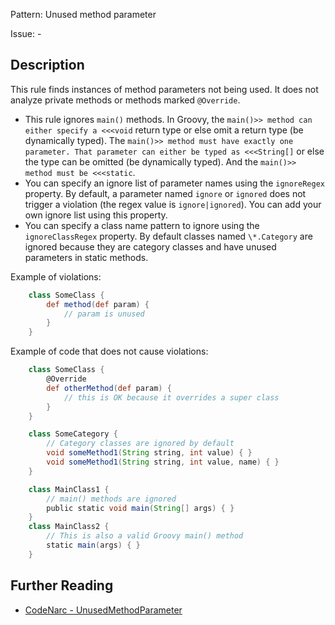 Pattern: Unused method parameter

Issue: -

## Description

This rule finds instances of method parameters not being used. It does not analyze private methods or methods marked `@Override`.

-   This rule ignores `main()` methods. In Groovy, the `main()>> method can either specify a <<<void` return type or else omit a return type (be dynamically typed). The `main()>> method must have exactly one parameter. That parameter can either be typed as <<<String[]` or else the type can be omitted (be dynamically typed). And the `main()>> method must be <<<static`.
-   You can specify an ignore list of parameter names using the `ignoreRegex` property. By default, a parameter named `ignore` or `ignored` does not trigger a violation (the regex value is `ignore|ignored`). You can add your own ignore list using this property.
-   You can specify a class name pattern to ignore using the `ignoreClassRegex` property. By default classes named `\*.Category` are ignored because they are category classes and have unused parameters in static methods.


Example of violations:

``` groovy
    class SomeClass {
        def method(def param) {
            // param is unused
        }
    }
```

Example of code that does not cause violations:

``` groovy
    class SomeClass {
        @Override
        def otherMethod(def param) {
            // this is OK because it overrides a super class
        }
    }

    class SomeCategory {
        // Category classes are ignored by default
        void someMethod1(String string, int value) { }
        void someMethod1(String string, int value, name) { }
    }

    class MainClass1 {
        // main() methods are ignored
        public static void main(String[] args) { }
    }
    class MainClass2 {
        // This is also a valid Groovy main() method
        static main(args) { }
    }
```

## Further Reading

* [CodeNarc - UnusedMethodParameter](https://codenarc.github.io/CodeNarc/codenarc-rules-unused.html#unusedmethodparameter-rule)